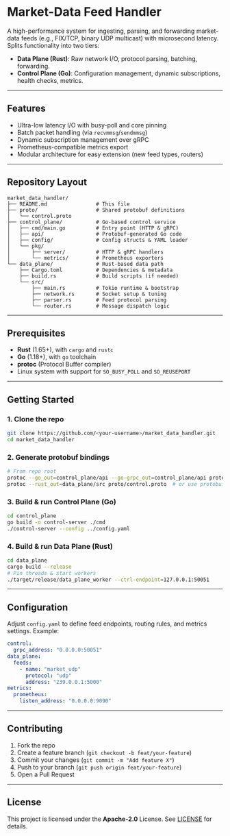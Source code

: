# Market-Data Feed Handler

A high-performance system for ingesting, parsing, and forwarding market-data feeds (e.g., FIX/TCP, binary UDP multicast) with microsecond latency. Splits functionality into two tiers:

* **Data Plane (Rust)**: Raw network I/O, protocol parsing, batching, forwarding.
* **Control Plane (Go)**: Configuration management, dynamic subscriptions, health checks, metrics.

---

## Features

* Ultra-low latency I/O with busy-poll and core pinning
* Batch packet handling (via `recvmmsg`/`sendmmsg`)
* Dynamic subscription management over gRPC
* Prometheus-compatible metrics export
* Modular architecture for easy extension (new feed types, routers)

---

## Repository Layout

```
market_data_handler/
├── README.md                # This file
├── proto/                   # Shared protobuf definitions
│   └── control.proto
├── control_plane/           # Go-based control service
│   ├── cmd/main.go          # Entry point (HTTP & gRPC)
│   ├── api/                 # Protobuf-generated Go code
│   ├── config/              # Config structs & YAML loader
│   └── pkg/
│       ├── server/          # HTTP & gRPC handlers
│       └── metrics/         # Prometheus exporters
└── data_plane/              # Rust-based data path
    ├── Cargo.toml           # Dependencies & metadata
    ├── build.rs             # Build scripts (if needed)
    └── src/
        ├── main.rs          # Tokio runtime & bootstrap
        ├── network.rs       # Socket setup & tuning
        ├── parser.rs        # Feed protocol parsing
        └── router.rs        # Message dispatch logic
```

---

## Prerequisites

* **Rust** (1.65+), with `cargo` and `rustc`
* **Go** (1.18+), with `go` toolchain
* **protoc** (Protocol Buffer compiler)
* Linux system with support for `SO_BUSY_POLL` and `SO_REUSEPORT`

---

## Getting Started

### 1. Clone the repo

```bash
git clone https://github.com/<your-username>/market_data_handler.git
cd market_data_handler
```

### 2. Generate protobuf bindings

```bash
# From repo root
protoc --go_out=control_plane/api --go-grpc_out=control_plane/api proto/control.proto
protoc --rust_out=data_plane/src proto/control.proto  # or use protobuf build.rs
```

### 3. Build & run Control Plane (Go)

```bash
cd control_plane
go build -o control-server ./cmd
./control-server --config ../config.yaml
```

### 4. Build & run Data Plane (Rust)

```bash
cd data_plane
cargo build --release
# Pin threads & start workers
./target/release/data_plane_worker --ctrl-endpoint=127.0.0.1:50051
```

---

## Configuration

Adjust `config.yaml` to define feed endpoints, routing rules, and metrics settings. Example:

```yaml
control:
  grpc_address: "0.0.0.0:50051"
data_plane:
  feeds:
    - name: "market_udp"
      protocol: "udp"
      address: "239.0.0.1:5000"
metrics:
  prometheus:
    listen_address: "0.0.0.0:9090"
```

---

## Contributing

1. Fork the repo
2. Create a feature branch (`git checkout -b feat/your-feature`)
3. Commit your changes (`git commit -m "Add feature X"`)
4. Push to your branch (`git push origin feat/your-feature`)
5. Open a Pull Request

---

## License

This project is licensed under the **Apache-2.0** License. See [LICENSE](LICENSE) for details.

